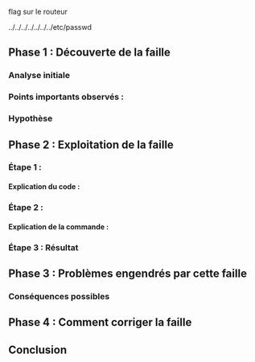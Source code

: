 flag sur le routeur 

../../../../../../../etc/passwd

## Phase 1 : Découverte de la faille

### Analyse initiale

### Points importants observés :

### Hypothèse


## Phase 2 : Exploitation de la faille

### Étape 1 :

#### Explication du code :

### Étape 2 :

#### Explication de la commande :

### Étape 3 : Résultat

## Phase 3 : Problèmes engendrés par cette faille

### Conséquences possibles

## Phase 4 : Comment corriger la faille



## Conclusion
